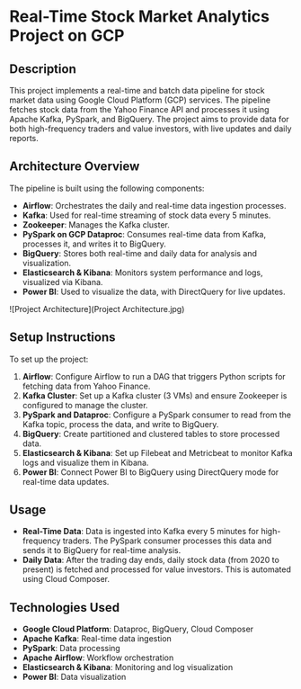 # Real-Time Stock Market Analytics Project on GCP

## Description
This project implements a real-time and batch data pipeline for stock market data using Google Cloud Platform (GCP) services. The pipeline fetches stock data from the Yahoo Finance API and processes it using Apache Kafka, PySpark, and BigQuery. The project aims to provide data for both high-frequency traders and value investors, with live updates and daily reports.

## Architecture Overview
The pipeline is built using the following components:
- **Airflow**: Orchestrates the daily and real-time data ingestion processes.
- **Kafka**: Used for real-time streaming of stock data every 5 minutes.
- **Zookeeper**: Manages the Kafka cluster.
- **PySpark on GCP Dataproc**: Consumes real-time data from Kafka, processes it, and writes it to BigQuery.
- **BigQuery**: Stores both real-time and daily data for analysis and visualization.
- **Elasticsearch & Kibana**: Monitors system performance and logs, visualized via Kibana.
- **Power BI**: Used to visualize the data, with DirectQuery for live updates.

![Project Architecture](Project Architecture.jpg)

## Setup Instructions
To set up the project:
1. **Airflow**: Configure Airflow to run a DAG that triggers Python scripts for fetching data from Yahoo Finance.
2. **Kafka Cluster**: Set up a Kafka cluster (3 VMs) and ensure Zookeeper is configured to manage the cluster.
3. **PySpark and Dataproc**: Configure a PySpark consumer to read from the Kafka topic, process the data, and write to BigQuery.
4. **BigQuery**: Create partitioned and clustered tables to store processed data.
5. **Elasticsearch & Kibana**: Set up Filebeat and Metricbeat to monitor Kafka logs and visualize them in Kibana.
6. **Power BI**: Connect Power BI to BigQuery using DirectQuery mode for real-time data updates.

## Usage
- **Real-Time Data**: Data is ingested into Kafka every 5 minutes for high-frequency traders. The PySpark consumer processes this data and sends it to BigQuery for real-time analysis.
- **Daily Data**: After the trading day ends, daily stock data (from 2020 to present) is fetched and processed for value investors. This is automated using Cloud Composer.

## Technologies Used
- **Google Cloud Platform**: Dataproc, BigQuery, Cloud Composer
- **Apache Kafka**: Real-time data ingestion
- **PySpark**: Data processing
- **Apache Airflow**: Workflow orchestration
- **Elasticsearch & Kibana**: Monitoring and log visualization
- **Power BI**: Data visualization

